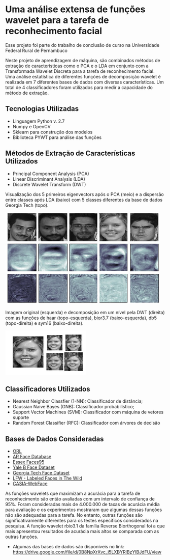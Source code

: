 # Uma análise extensa de funções wavelet para a tarefa de reconhecimento facial

Esse projeto foi parte do trabalho de conclusão de curso na Universidade Federal Rural de Pernambuco

Neste projeto de aprendizagem de máquina, são combinados métodos de extração de características como o PCA e o LDA em conjunto com a Transformada Wavelet Discreta para a tarefa de reconhecimento facial. Uma análise estatística de diferentes funções de decomposição wavelet é realizada em 7 diferentes bases de dados com diversas características.
Um total de 4 classificadores foram utilizados para medir a capacidade do método de extração.

## Tecnologias Utilizadas

* Linguagem Python v. 2.7
* Numpy e OpenCV
* Sklearn para construção dos modelos
* Biblioteca PYWT para análise das funções

## Métodos de Extração de Características Utilizados

* Principal Component Analysis (PCA)
* Linear Discriminant Analysis (LDA) 
* Discrete Wavelet Transform (DWT) 

Visualização dos 5 primeiros eigenvectors após o PCA (meio) e a dispersão entre classes após LDA (baixo)
com 5 classes diferentes da base de dados Georgia Tech (topo).

![eigenfisher](pics/eigenfisher.jpg)<br/>  

Imagem original (esquerda) e decomposição em um nível pela DWT (direita) com as funções de haar (topo-esquerda), bior3.7 (baixo-esquerda), db5 (topo-direita) e sym16 (baixo-direita).

![waveletfaces](pics/dwt_decomp.png)<br/>

## Classificadores Utilizados

* Nearest Neighbor Classfier (1-NN): Classificador de distância;
* Gaussian Naive Bayes (GNB): Classificador probabilístico; 
* Support Vector Machines (SVM): Classificador com máquina de vetores suporte
* Random Forest Classifier (RFC): Classificador com árvores de decisão

## Bases de Dados Consideradas

* [ORL](http://cam-orl.co.uk/facedatabase.html) 
* [AR Face Database](http://www2.ece.ohio-state.edu/~aleix/ARdatabase.html)
* [Essex Faces95](https://cswww.essex.ac.uk/mv/allfaces/faces95.html)
* [Yale B Face Dataset](http://vision.ucsd.edu/~leekc/ExtYaleDatabase/ExtYaleB.html)
* [Georgia Tech Face Dataset](http://www.anefian.com/research/face_reco.htm)
* [LFW - Labeled Faces in The Wild](http://vis-www.cs.umass.edu/lfw/)
* [CASIA-WebFace](https://drive.google.com/open?id=1Of_EVz-yHV7QVWQGihYfvtny9Ne8qXVz)

As funções wavelets que maximizam a acurácia para a tarefa de reconhecimento são então avaliadas com um intervalo de confiança de 95%.
Foram consideradas mais de 4.000.000 de taxas de acurácia média para avaliação e os experimentos mostraram que algumas dessas funções não são adequadas para a tarefa.
No entanto, outras funções são significativamente diferentes para os testes específicos considerados na pesquisa.
A função wavelet rbio3.1 da família Reverse Biorthogonal foi a que mais apresentou resultados de acurácia mais altos se comparada com as outras funções.

 - Algumas das bases de dados são disponíveis no link: https://drive.google.com/file/d/0B8NpXrXvc_i5LXBYRlBzYlBJdFU/view
